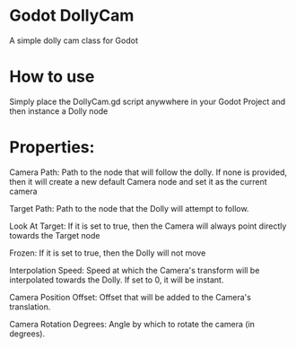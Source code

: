 # Godot DollyCam
 A simple dolly cam class for Godot

# How to use
 Simply place the DollyCam.gd script anywwhere in your Godot Project and then instance a Dolly node
 
# Properties:
 Camera Path: Path to the node that will follow the dolly. If none is provided, then it will create a new default Camera node and set it as the current camera
 
 Target Path: Path to the node that the Dolly will attempt to follow.
 
 Look At Target: If it is set to true, then the Camera will always point directly towards the Target node
 
 Frozen: If it is set to true, then the Dolly will not move
 
 Interpolation Speed: Speed at which the Camera's transform will be interpolated towards the Dolly. If set to 0, it will be instant.
 
 Camera Position Offset: Offset that will be added to the Camera's translation.
 
 Camera Rotation Degrees: Angle by which to rotate the camera (in degrees).
